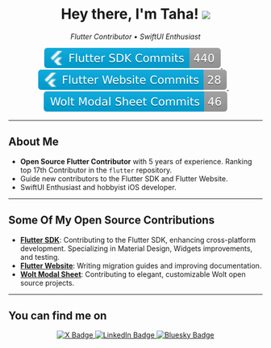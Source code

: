 <h1 align="center">Hey there, I'm Taha! <img src="https://media.giphy.com/media/hvRJCLFzcasrR4ia7z/giphy.gif" width="35"></h1>

<p align="center">
  <em>Flutter Contributor • SwiftUI Enthusiast</em>
</p>

<p align="center">
  <a href="https://github.com/flutter/flutter/commits?author=TahaTesser">
    <img src="./badges/flutter-flutter-commits.svg" alt="Flutter SDK Commits" style="max-width:100%;">
  </a>
  &nbsp;&nbsp;
  <a href="https://github.com/flutter/website/commits?author=TahaTesser">
    <img src="./badges/flutter-website-commits.svg" alt="Flutter Website Commits" style="max-width:100%;">
  </a>
  &nbsp;&nbsp;
  <a href="https://github.com/woltapp/wolt_modal_sheet/commits?author=TahaTesser">
    <img src="./badges/wolt-modal-sheet-commits.svg" alt="Wolt Modal Sheet Commits" style="max-width:100%;">
  </a>
</p>

---

## About Me

- **Open Source Flutter Contributor** with 5 years of experience. Ranking top 17th Contributor in the `flutter` repository.
- Guide new contributors to the Flutter SDK and Flutter Website.
- SwiftUI Enthusiast and hobbyist iOS developer.
---

## Some Of My Open Source Contributions

- **[Flutter SDK](https://github.com/flutter/flutter)**: Contributing to the Flutter SDK, enhancing cross-platform development. Specializing in Material Design, Widgets improvements, and testing.
- **[Flutter Website](https://github.com/flutter/website)**: Writing migration guides and improving documentation.
- **[Wolt Modal Sheet](https://github.com/woltapp/wolt_modal_sheet)**: Contributing to elegant, customizable Wolt open source projects.

---

## You can find me on

<div align="center">
  <a href="https://twitter.com/TahaTesser" target="_blank">
    <img src="https://img.shields.io/badge/X-%23000000.svg?logo=X&logoColor=white" alt="X Badge"/>
  </a>
  <a href="https://www.linkedin.com/in/tahatesser/" target="_blank">
    <img src="https://custom-icon-badges.demolab.com/badge/LinkedIn-0A66C2?logo=linkedin-white&logoColor=fff" alt="LinkedIn Badge"/>
  </a>
  <a href="https://bsky.app/profile/tahatesser.com" target="_blank">
    <img src="https://img.shields.io/badge/Bluesky-0285FF?logo=bluesky&logoColor=fff" alt="Bluesky Badge"/>
  </a>
</div>
